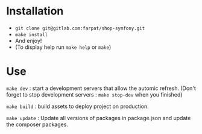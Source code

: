 # Installation

- `git clone git@gitlab.com:farpat/shop-symfony.git`
- `make install`
- And enjoy!
- (To display help run `make help` or `make`)

# Use

`make dev` : start a development servers that allow the automic refresh.
(Don't forget to stop development servers : `make stop-dev` when you finished)

`make build` : build assets to deploy project on production. 

`make update` : Update all versions of packages in package.json and update the composer packages.
